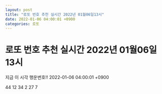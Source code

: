 ```yaml
---
layout: post
title: "로또 번호 추천 실시간 2022년 01월06일13시"
date: 2022-01-06 04:00:01 +0900
categories: 로또
---
```


# 로또 번호 추천 실시간 2022년 01월06일13시

지금 이 시각 행운번호!! 2022-01-06 04:00:01 +0900

 44  12  34  2  27  7 

